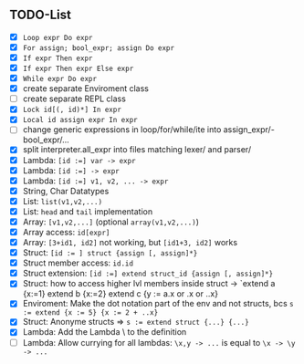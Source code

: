 ## TODO-List

 - [x] `Loop expr Do expr`
 - [x] `For assign; bool_expr; assign Do expr`
 - [x] `If expr Then expr`
 - [x] `If expr Then expr Else expr`
 - [x] `While expr Do expr`
 - [x] create separate Enviroment class
 - [ ] create separate REPL class
 - [x] `Lock id[(, id)*] In expr`
 - [x] `Local id assign expr In expr`
 - [ ] change generic expressions in loop/for/while/ite into assign_expr/- bool_expr/...
 - [x] split interpreter.all_expr into files matching lexer/ and parser/
 - [x] Lambda: `[id :=] var -> expr`
 - [x] Lambda: `[id :=] -> expr`
 - [x] Lambda: `[id :=] v1, v2, ... -> expr`
 - [x] String, Char Datatypes
 - [x] List: `list(v1,v2,...)`
 - [x] List: `head` and `tail` implementation
 - [x] Array: `[v1,v2,...]` (optional `array(v1,v2,...)`)
 - [x] Array access: `id[expr]`
 - [x] Array: `[3+id1, id2]` not working, but `[id1+3, id2]` works
 - [x] Struct: `[id := ] struct {assign [, assign]*} `
 - [x] Struct member access: `id.id`
 - [x] Struct extension: `[id :=] extend struct_id {assign [, assign]*}`
 - [x] Struct: how to access higher lvl members inside struct -> `extend a {x:=1} extend b {x:=2} extend c {y := a.x or .x or ..x}
 - [x] Enviroment: Make the dot notation part of the env and not structs, bcs `s := extend {x := 5} {x := 2 + ..x}`
 - [x] Struct: Anonyme structs => `s := extend struct {...} {...}`
 - [x] Lambda: Add the Lambda \ to the definition
 - [ ] Lambda: Allow currying for all lambdas: `\x,y -> ...` is equal to `\x -> \y -> ...`
